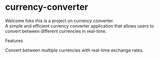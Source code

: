 # currency-converter
Welcome foks this is a project on currency converter.  
A simple and efficient currency converter application that allows users to convert between different currencies in real-time.

Features

Convert between multiple currencies with real-time exchange rates.




